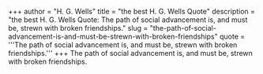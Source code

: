 +++
author = "H. G. Wells"
title = "the best H. G. Wells Quote"
description = "the best H. G. Wells Quote: The path of social advancement is, and must be, strewn with broken friendships."
slug = "the-path-of-social-advancement-is-and-must-be-strewn-with-broken-friendships"
quote = '''The path of social advancement is, and must be, strewn with broken friendships.'''
+++
The path of social advancement is, and must be, strewn with broken friendships.
